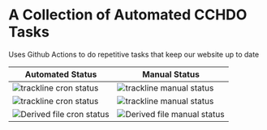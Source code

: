 A Collection of Automated CCHDO Tasks
====
Uses Github Actions to do repetitive tasks that keep our website up to date

Automated Status | Manual Status
--- | ---
![trackline cron status](https://github.com/cchdo/robots/actions/workflows/update-cchdo-tracklines.yml/badge.svg?event=schedule) | ![trackline manual status](https://github.com/cchdo/robots/actions/workflows/update-cchdo-tracklines.yml/badge.svg?event=workflow_dispatch)
![trackline cron status](https://github.com/cchdo/robots/actions/workflows/update-cchdo-sumfiles.yml/badge.svg?event=schedule) | ![trackline manual status](https://github.com/cchdo/robots/actions/workflows/update-cchdo-sumfiles.yml/badge.svg?event=workflow_dispatch)
![Derived file cron status](https://github.com/cchdo/robots/actions/workflows/update-cchdo-cf-derived.yml/badge.svg?event=schedule) | ![Derived file manual status](https://github.com/cchdo/robots/actions/workflows/update-cchdo-cf-derived.yml/badge.svg?event=workflow_dispatch)